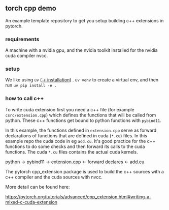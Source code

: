 ## torch cpp demo

An example template repository to get you setup building c++ extensions in pytorch.

### requirements

A machine with a nvidia gpu, and the nvidia toolkit installed for the nvidia cuda compiler nvcc.

### setup

We like using `uv` ([&rarr; installation](https://docs.astral.sh/uv/#installation)) . `uv venv` to create a virtual env, and then run `uv pip install -e .`

### how to call c++ 

To write cuda extension first you need a c++ file (for example `csrc/extension.cpp`) which defines the functions that will be called from python. These c++ functions get bound to python functions with `pybind11`. 

In this example, the functions defined in `extension.cpp` serve as forward declarations of functions that are defined in cuda (`*.cu`) files. In this example repo the cuda code in eg `add.cu`. It's good practice for the c++ functions to do some checks and then forward its calls to the cuda functions. The cuda `*.cu` files contains the actual cuda kernels. 

python &rarr; pybind11 &rarr; extension.cpp &larr; forward declares &larr; add.cu

The pytorch cpp_extension package is used to build the c++ sources with a c++ compiler and the cuda sources with nvcc. 

More detail can be found here:

https://pytorch.org/tutorials/advanced/cpp_extension.html#writing-a-mixed-c-cuda-extension
